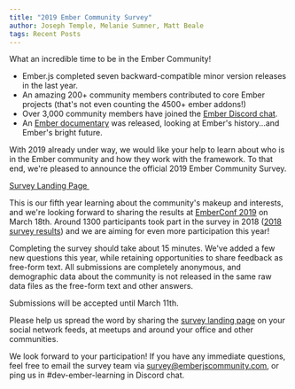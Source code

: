 ```yaml
---
title: "2019 Ember Community Survey"
author: Joseph Temple, Melanie Sumner, Matt Beale
tags: Recent Posts
---
```


What an incredible time to be in the Ember Community! 

- Ember.js completed seven backward-compatible minor version releases in the last year.
- An amazing 200+ community members contributed to core Ember projects (that's not even counting the 4500+ ember addons!)
- Over 3,000 community members have joined the [Ember Discord chat](https://discord.gg/emberjs).
- An [Ember documentary](https://www.youtube.com/watch?v=Cvz-9ccflKQ) was released, looking at Ember's history...and Ember's bright future.

With 2019 already under way, we would like your help to learn about who is in the Ember community and how they work with the framework. To that end, we're pleased to announce the official 2019 Ember Community Survey.

<a href="/ember-community-survey-2018" class="survey-button orange button">
Survey Landing Page <img src="/images/survey/right-arrow.png" alt="" role="presentation" />
</a>

This is our fifth year learning about the community's makeup and interests, and we're looking forward to sharing the results at [EmberConf 2019](http://emberconf.com/) on March 18th. Around 1300 participants took part in the survey in 2018 ([2018 survey results](https://www.emberjs.com/ember-community-survey-2018/)) and we are aiming for even more participation this year! 

Completing the survey should take about 15 minutes. We've added a few new questions this year, while retaining opportunities to share feedback as free-form text. All submissions are completely anonymous, and demographic data about the community is not released in the same raw data files as the free-form text and other answers.

Submissions will be accepted until March 11th.

Please help us spread the word by sharing the [survey landing page](/ember-community-survey-2019) on your social network feeds, at meetups and around your office and other communities.

We look forward to your participation! If you have any immediate questions, feel free to email the survey team via [survey@emberjscommunity.com](mailto:survey@emberjscommunity.com), or ping us in #dev-ember-learning in Discord chat. 